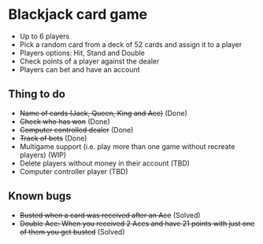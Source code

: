 # Blackjack card game

* Up to 6 players
* Pick a random card from a deck of 52 cards and assign it to a player
* Players options: Hit, Stand and Double
* Check points of a player against the dealer
* Players can bet and have an account

## Thing to do

* ~~Name of cards (Jack, Queen, King and Ace)~~ (Done)
* ~~Check who has won~~ (Done)
* ~~Computer controlled dealer~~ (Done)
* ~~Track of bets~~ (Done)
* Multigame support (i.e. play more than one game without recreate players) (WIP)
* Delete players without money in their account (TBD)
* Computer controller player (TBD)

## Known bugs

* ~~Busted when a card was received after an Ace~~ (Solved)
* ~~Double Ace: When you received 2 Aces and have 21 points with just one of them
  you get busted~~ (Solved)
